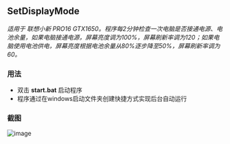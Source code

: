 ## SetDisplayMode

*适用于 联想小新 PRO16 GTX1650。程序每2分钟检查一次电脑是否接通电源、电池余量，如果电脑接通电源，屏幕亮度调为100%，屏幕刷新率调为120；如果电脑使用电池供电，屏幕亮度根据电池余量从80%逐步降至50%，屏幕刷新率调为60。*

### 用法

* 双击 **start.bat** 启动程序
* 程序通过在windows启动文件夹创建快捷方式实现后台自动运行

### 截图

![image](https://user-images.githubusercontent.com/42088233/153124237-7cc45b19-0e4d-4eea-ac06-460791dbfbbe.png)
